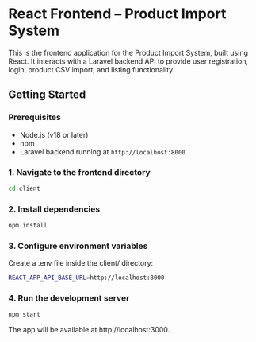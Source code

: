 # React Frontend – Product Import System

This is the frontend application for the Product Import System, built using React. It interacts with a Laravel backend API to provide user registration, login, product CSV import, and listing functionality.

## Getting Started

### Prerequisites

- Node.js (v18 or later)
- npm
- Laravel backend running at `http://localhost:8000`

### 1. Navigate to the frontend directory

```bash
cd client
```

### 2. Install dependencies

```bash
npm install
```

### 3. Configure environment variables
Create a .env file inside the client/ directory:

```bash
REACT_APP_API_BASE_URL=http://localhost:8000
```

### 4. Run the development server

```bash
npm start
```
The app will be available at http://localhost:3000.
